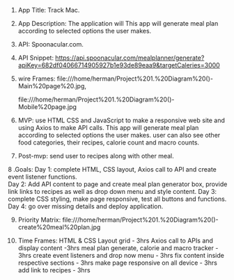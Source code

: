 1. App Title: Track Mac.
2. App Description: The application will This app will generate meal plan according to selected options the user makes.
3. API: Spoonacular.com.
4. API Snippet: https://api.spoonacular.com/mealplanner/generate?apiKey=682df04066714905927b1e93de89eaa9&targetCaleries=3000

5. wire Frames: file:///home/herman/Project%201.%20Diagram%20()-Main%20page%20.jpg,

	file:///home/herman/Project%201.%20Diagram%20()-Mobile%20page.jpg

6. MVP: use HTML CSS and JavaScript to make a responsive web site and using Axios to make API calls. This app will 
generate meal plan according to selected options the user makes. user can also see other food categories, their recipes, calorie count and macro counts. 

7. Post-mvp: send user to recipes along with other meal.

8 .Goals: 	Day 1: complete HTML, CSS layout, Axios call to API and create event listener functions. 		
		Day 2: Add API content to page and create meal plan generator box, provide link links to recipes as well 			as drop down menu and style content. 
		Day 3: complete CSS styling, make page responsive, test all buttons and functions.
		Day 4: go over missing details and deploy application.
		
9. Priority Matrix: file:///home/herman/Project%201.%20Diagram%20()-create%20meal%20plan.jpg

10. Time Frames:  HTML & CSS Layout grid  - 3hrs
		Axios call to APIs and display content -3hrs
		meal plan generate, calorie and macro tracker - 3hrs
		create event listeners and drop now menu  -  3hrs
		fix content inside respective sections - 3hrs
		make page responsive on all device - 3hrs
		add link to recipes - 3hrs
